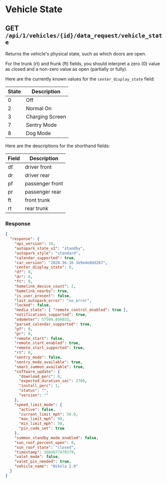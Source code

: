 # Vehicle State

## GET `/api/1/vehicles/{id}/data_request/vehicle_state`

Returns the vehicle's physical state, such as which doors are open.

For the trunk (rt) and frunk (ft) fields, you should interpret a zero (0) value as closed and a non-zero value as open (partially or fully).

Here are the currently known values for the `center_display_state` field:

| State | Description     |
| ----- | --------------- |
| 0     | Off             |
| 2     | Normal On       |
| 3     | Charging Screen |
| 7     | Sentry Mode     |
| 8     | Dog Mode        |

Here are the descriptions for the shorthand fields:

| Field | Description     |
| ----- | --------------- |
| df    | driver front    |
| dr    | driver rear     |
| pf    | passenger front |
| pr    | passenger rear  |
| ft    | front trunk     |
| rt    | rear trunk      |

### Response

```json
{
  "response": {
    "api_version": 10,
    "autopark_state_v2": "standby",
    "autopark_style": "standard",
    "calendar_supported": true,
    "car_version": "2020.36.16 3e9e4e8dd287",
    "center_display_state": 0,
    "df": 0,
    "dr": 0,
    "ft": 0,
    "homelink_device_count": 2,
    "homelink_nearby": true,
    "is_user_present": false,
    "last_autopark_error": "no_error",
    "locked": false,
    "media_state": { "remote_control_enabled": true },
    "notifications_supported": true,
    "odometer": 57509.856033,
    "parsed_calendar_supported": true,
    "pf": 0,
    "pr": 0,
    "remote_start": false,
    "remote_start_enabled": true,
    "remote_start_supported": true,
    "rt": 0,
    "sentry_mode": false,
    "sentry_mode_available": true,
    "smart_summon_available": true,
    "software_update": {
      "download_perc": 0,
      "expected_duration_sec": 2700,
      "install_perc": 1,
      "status": "",
      "version": ""
    },
    "speed_limit_mode": {
      "active": false,
      "current_limit_mph": 50.0,
      "max_limit_mph": 90,
      "min_limit_mph": 50,
      "pin_code_set": true
    },
    "summon_standby_mode_enabled": false,
    "sun_roof_percent_open": 0,
    "sun_roof_state": "closed",
    "timestamp": 1604977470379,
    "valet_mode": false,
    "valet_pin_needed": true,
    "vehicle_name": "Nikola 2.0"
  }
}
```
